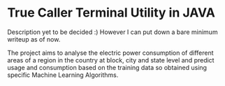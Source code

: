 True Caller Terminal Utility in JAVA
====================================

Description yet to be decided :) However I can put down a bare minimum writeup as of now. 

The project aims to analyse the electric power consumption of different areas of a region in the country at block, city and state level and predict usage and consumption based on the training data so obtained using specific Machine Learning Algorithms.

